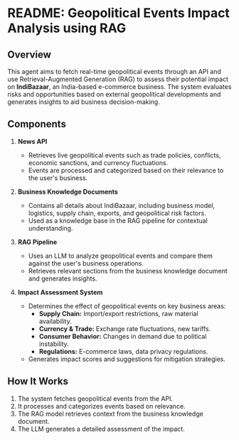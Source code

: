 # README: Geopolitical Events Impact Analysis using RAG

## Overview
This agent aims to fetch real-time geopolitical events through an API and use Retrieval-Augmented Generation (RAG) to assess their potential impact on **IndiBazaar**, an India-based e-commerce business. The system evaluates risks and opportunities based on external geopolitical developments and generates insights to aid business decision-making.

## Components
1. **News API**
   - Retrieves live geopolitical events such as trade policies, conflicts, economic sanctions, and currency fluctuations.
   - Events are processed and categorized based on their relevance to the user's business.

2. **Business Knowledge Documents**
   - Contains all details about IndiBazaar, including business model, logistics, supply chain, exports, and geopolitical risk factors.
   - Used as a knowledge base in the RAG pipeline for contextual understanding.

3. **RAG Pipeline**
   - Uses an LLM to analyze geopolitical events and compare them against the user's business operations.
   - Retrieves relevant sections from the business knowledge document and generates insights.

4. **Impact Assessment System**
   - Determines the effect of geopolitical events on key business areas:
     - **Supply Chain:** Import/export restrictions, raw material availability.
     - **Currency & Trade:** Exchange rate fluctuations, new tariffs.
     - **Consumer Behavior:** Changes in demand due to political instability.
     - **Regulations:** E-commerce laws, data privacy regulations.
   - Generates impact scores and suggestions for mitigation strategies.

## How It Works
1. The system fetches geopolitical events from the API.
2. It processes and categorizes events based on relevance.
3. The RAG model retrieves context from the business knowledge document.
4. The LLM generates a detailed assessment of the impact.
